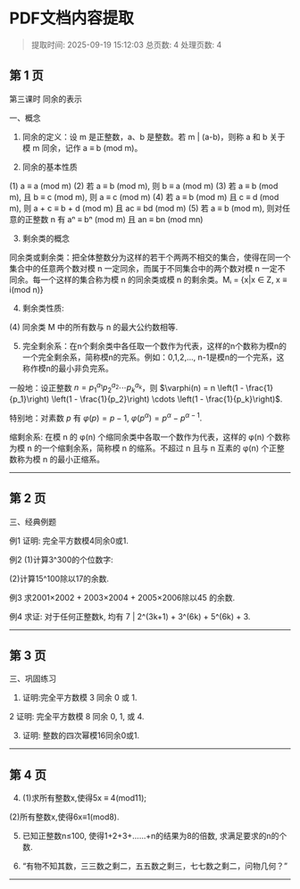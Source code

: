 # PDF文档内容提取
> 提取时间: 2025-09-19 15:12:03
> 总页数: 4
> 处理页数: 4

## 第 1 页

第三课时 同余的表示

一、概念

1. 同余的定义：设 m 是正整数，a、b 是整数。若 m | (a-b)，则称 a 和 b 关于模 m 同余，记作 a ≡ b (mod m)。

2. 同余的基本性质

(1) a ≡ a (mod m)
(2) 若 a ≡ b (mod m), 则 b ≡ a (mod m)
(3) 若 a ≡ b (mod m), 且 b ≡ c (mod m), 则 a ≡ c (mod m)
(4) 若 a ≡ b (mod m) 且 c ≡ d (mod m), 则 a + c ≡ b + d (mod m) 且 ac ≡ bd (mod m)
(5) 若 a ≡ b (mod m), 则对任意的正整数 n 有 aⁿ ≡ bⁿ (mod m) 且 an ≡ bn (mod mn)

3. 剩余类的概念

同余类或剩余类：把全体整数分为这样的若干个两两不相交的集合，使得在同一个集合中的任意两个数对模 n 一定同余，而属于不同集合中的两个数对模 n 一定不同余。每一个这样的集合称为模 n 的同余类或模 n 的剩余类。Mᵢ = {x|x ∈ Z, x ≡ i(mod n)}

4. 剩余类性质:

(4) 同余类 M 中的所有数与 n 的最大公约数相等.

5. 完全剩余系：在n个剩余类中各任取一个数作为代表，这样的n个数称为模n的一个完全剩余系，简称模n的完系。例如：0,1,2,..., n-1是模n的一个完系，这称作模n的最小非负完系。

一般地：设正整数 $n = p_1^{a_1} p_2^{a_2} \cdots p_k^{a_k}$，则 $\varphi(n) = n \left(1 - \frac{1}{p_1}\right) \left(1 - \frac{1}{p_2}\right) \cdots \left(1 - \frac{1}{p_k}\right)$.

特别地：对素数 $p$ 有 $\varphi(p) = p-1$, $\varphi(p^\alpha) = p^\alpha - p^{\alpha-1}$.

缩剩余系: 在模 n 的 φ(n) 个缩同余类中各取一个数作为代表，这样的 φ(n) 个数称为模 n 的一个缩剩余系，简称模 n 的缩系。不超过 n 且与 n 互素的 φ(n) 个正整数称为模 n 的最小正缩系。

---

## 第 2 页

三、经典例题

例1 证明: 完全平方数模4同余0或1.

例2 (1)计算3^300的个位数字:

(2)计算15^100除以17的余数.

例3 求2001×2002 + 2003×2004 + 2005×2006除以45 的余数.

例4 求证: 对于任何正整数k, 均有 7 | 2^(3k+1) + 3^(6k) + 5^(6k) + 3.

---

## 第 3 页

三、巩固练习

1. 证明:完全平方数模 3 同余 0 或 1.

2 证明: 完全平方数模 8 同余 0, 1, 或 4.

3. 证明: 整数的四次幂模16同余0或1.

---

## 第 4 页

4. (1)求所有整数x,使得5x ≡ 4(mod11);

(2)所有整数x,使得6x≡1(mod8).

5. 已知正整数n≤100, 使得1+2+3+……+n的结果为8的倍数, 求满足要求的n的个数.

6. “有物不知其数，三三数之剩二，五五数之剩三，七七数之剩二，问物几何？”

---

